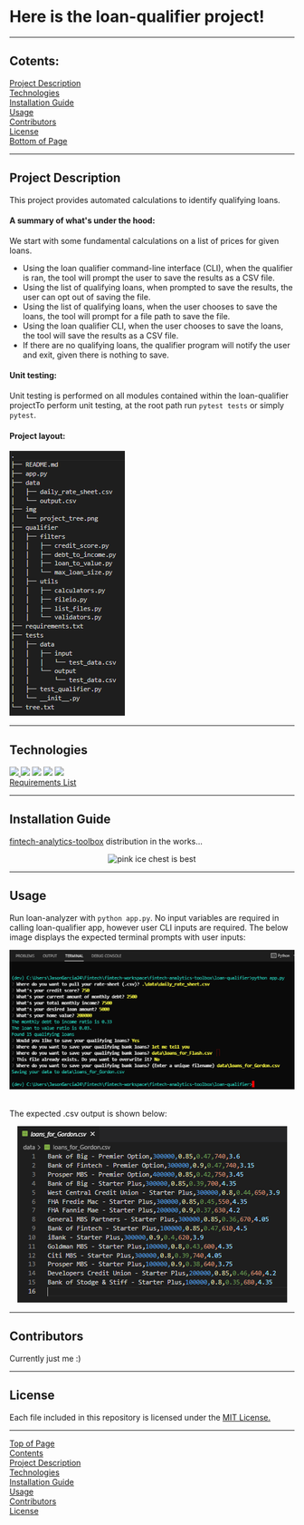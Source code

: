 # Here is the loan-qualifier project!<a id="Top-of-Page">
***
## <a id="Contents">Cotents:</a>
[Project Description](#Project-Description)<br>
[Technologies](#Technologies)<br>
[Installation Guide](#Installation-Guide)<br>
[Usage](#Usage)<br>
[Contributors](#Contributors)<br>
[License](#License)<br>
[Bottom of Page](#Bottom-of-Page)<br>
***
## Project Description<a id="Project-Description">
This project provides automated calculations to identify qualifying loans.

#### A summary of what's under the hood:
We start with some fundamental calculations on a list of prices for given loans.
 - Using the loan qualifier command-line interface (CLI), when the qualifier is ran, the tool will prompt the user to save the results as a CSV file.
 - Using the list of qualifying loans, when prompted to save the results, the user can opt out of saving the file.
 - Using the list of qualifying loans, when the user chooses to save the loans, the tool will prompt for a file path to save the file.
 - Using the loan qualifier CLI, when the user chooses to save the loans, the tool will save the results as a CSV file.
 - If there are no qualifying loans, the qualifier program will notify the user and exit, given there is nothing to save.

#### Unit testing:
Unit testing is performed on all modules contained within the loan-qualifier projectTo perform unit testing, at the root path run `pytest tests` or simply `pytest`.<br>
#### Project layout:
<p><a href="tree.txt"><img src="img/project_tree.png" title="loan-qualifier project tree"></a></p>

***
## Technologies<a id="Technologies">
<a href="https://docs.python.org/release/3.7.10/"><img src="https://img.shields.io/badge/python-3.7.10%2B-green">
<a href="https://jupyter-notebook.readthedocs.io/en/stable/"><img src="https://img.shields.io/badge/jupyter--notebook-6.4.0-blue"></a>
<a href="https://github.com/google/python-fire"><img src="https://img.shields.io/badge/fire-0.4.0-red"></a>
<a href="https://github.com/tmbo/questionary"><img src="https://img.shields.io/badge/Questionary-1.9.0-red"></a>
<a href="https://docs.pytest.org/en/latest/"><img src="https://img.shields.io/badge/PyTest-0.0.0-orange"></a><br>
<a href="requirements.txt" title="requirements.txt">Requirements List</a>
***
## Installation Guide<a id="Installation-Guide">
<a href="https://github.com/jasonjgarcia24/fintech-analytics-toolbox" title="github.com/jasonjgarcia24/fintech-analytics-toolbox">fintech-analytics-toolbox</a> distribution in the works...<br>
    
<center><img src="https://media.giphy.com/media/k7LxZAzC9V70s/giphy.gif" title="pink ice chest is best"/></center>

***
## Usage<a id="Usage">
Run loan-analyzer with `python app.py`. No input variables are required in calling loan-qualifier app, however user CLI inputs are required. The below image displays the expected terminal prompts with user inputs:<br>
<center><img src="img/appy_terminal_run_input.png" title="Terminal results of loan-qualifier.py" /></center><br>

The expected .csv output is shown below:<br>
<center><img src="img/appy_terminal_run_output.png" title="CSV results of loan-qualifier.py" /></center>

***
## Contributors<a id="Contributors">
Currently just me :)<br>
***
## License<a id="License">
Each file included in this repository is licensed under the <a href="https://github.com/jasonjgarcia24/fintech-analytics-toolbox/blob/main/LICENSE" title="github.com/jasonjgarcia24/fintech-analytics-toolbox/blob/main/LICENSE">MIT License.</a>
***
[Top of Page](#Top-of-Page)<br>
[Contents](#Contents)<br>
[Project Description](#Project-Description)<br>
[Technologies](#Technologies)<br>
[Installation Guide](#Installation-Guide)<br>
[Usage](#Usage)<br>
[Contributors](#Contributors)<br>
[License](#License)<br>
<a id="Bottom-of-Page"></a>